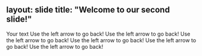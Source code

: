 layout: slide
title: "Welcome to our second slide!"
---
Your text
Use the left arrow to go back!
Use the left arrow to go back!
Use the left arrow to go back!
Use the left arrow to go back!
Use the left arrow to go back!
Use the left arrow to go back!
